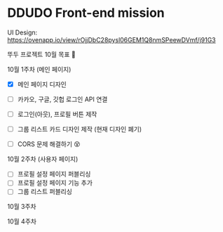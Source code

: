 # DDUDO Front-end mission

UI Design: https://ovenapp.io/view/rOjjDbC28pysl06GEM1Q8nmSPeewDVmf/j91G3

뚜두 프로젝트 10월 목표 📝

 10월 1주차 (메인 페이지)

- [x]  메인 페이지 디자인 
- [ ]  카카오, 구글, 깃헙 로그인 API 연결
- [ ]  로그인(아웃), 프로필 버튼 제작
- [ ]  그룹 리스트 카드 디자인 제작 (현재 디자인 폐기)
- [ ]  CORS 문제 해결하기 😵
    
    

10월 2주차 (사용자 페이지)

- [ ]  프로필 설정 페이지 퍼블리싱
- [ ]  프로필 설정 페이지 기능 추가
- [ ]  그룹 리스트 퍼블리싱

10월 3주차

10월 4주차

